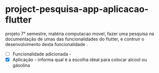 # project-pesquisa-app-aplicacao-flutter
 projeto 7° semestre, matéria computacao movel, fazer uma pesquisa  na documentaçâo de umas das funcionalidades  do flutter, e contruir o desenvolvimento desta funcionalidade .
 
- [ ]  Funcionalidade adicionada - 
- [x]  Aplicaçâo - informa qual é a escolha ideal para colocar alcool ou gásolina
